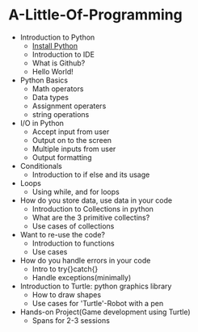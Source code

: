 # A-Little-Of-Programming
* Introduction to Python
  - [Install Python]( https://manjushriug.github.io/A-Little-Of-Programming/installpython.md)
  - Introduction to IDE
  - What is Github?
  - Hello World!
* Python Basics
  - Math operators
  - Data types
  - Assignment operaters
  - string operations
* I/O in Python
  - Accept input from user
  - Output on to the screen
  - Multiple inputs from user
  - Output formatting
* Conditionals
  - Introduction to if else and its usage
* Loops
  - Using while, and for loops
* How do you store data, use data in your code
   - Introduction to Collections in python
   - What are the 3 primitive collectins?
   - Use cases of collections
* Want to re-use the code?
  - Introduction to functions
  - Use cases
* How do you handle errors in your code
  - Intro to try{}catch{}
  - Handle exceptions(minimally)
* Introduction to Turtle: python graphics library
  - How to draw shapes
  - Use cases for 'Turtle'-Robot with a pen
* Hands-on Project(Game development using Turtle)
  -  Spans for 2-3 sessions
